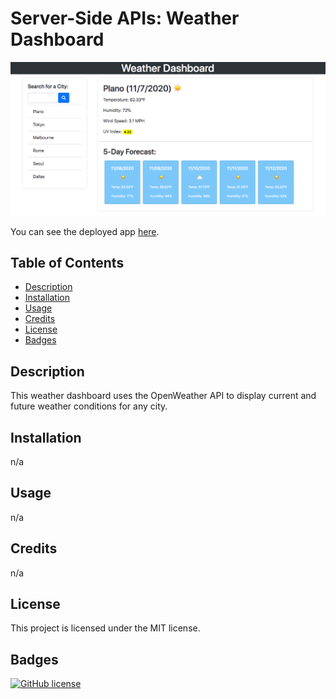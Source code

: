 # Server-Side APIs: Weather Dashboard

![Weather Dashboard](./dashboard.png)

You can see the deployed app [here](https://maphaiyarath.github.io/weather-dashboard).

## Table of Contents
* [Description](#description)
* [Installation](#installation)
* [Usage](#usage)
* [Credits](#credits)
* [License](#license)
* [Badges](#badges)

## Description
This weather dashboard uses the OpenWeather API to display current and future weather conditions for any city.

## Installation
n/a

## Usage
n/a

## Credits
n/a

## License
This project is licensed under the MIT license.

## Badges
[![GitHub license](https://img.shields.io/badge/license-MIT-blue.svg)](https://github.com/maphaiyarath/weather-dashboard)